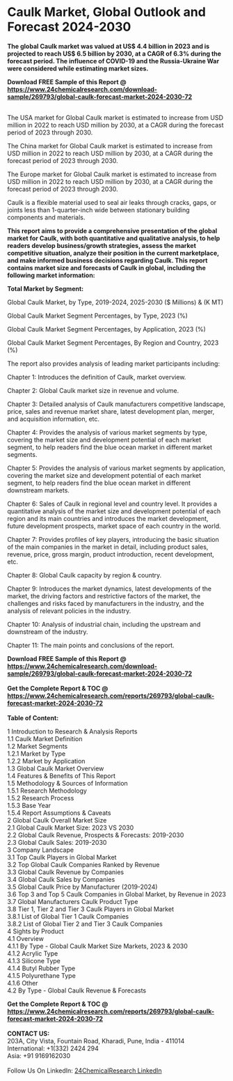 <h1>Caulk Market, Global Outlook and Forecast 2024-2030</h1><p><strong>The global Caulk market was valued at US$ 4.4 billion in 2023 and is projected to reach US$ 6.5 billion by 2030, at a CAGR of 6.3% during the forecast period. The influence of COVID-19 and the Russia-Ukraine War were considered while estimating market sizes.</strong></p><p>
</p><p></p><div><b>Download FREE Sample of this Report @ 
            <a href="https://www.24chemicalresearch.com/download-sample/269793/global-caulk-forecast-market-2024-2030-72">
            https://www.24chemicalresearch.com/download-sample/269793/global-caulk-forecast-market-2024-2030-72</a></b></div><br><p>
</p><p>
</p><p>The USA market for Global Caulk market is estimated to increase from USD million in 2022 to reach USD million by 2030, at a CAGR during the forecast period of 2023 through 2030.</p><p>
</p><p>The China market for Global Caulk market is estimated to increase from USD million in 2022 to reach USD million by 2030, at a CAGR during the forecast period of 2023 through 2030.</p><p>
</p><p>The Europe market for Global Caulk market is estimated to increase from USD million in 2022 to reach USD million by 2030, at a CAGR during the forecast period of 2023 through 2030.</p><p>
Caulk is a flexible material used to seal air leaks through cracks, gaps, or joints less than 1-quarter-inch wide between stationary building components and materials.</p><p>
<strong>This report aims to provide a comprehensive presentation of the global market for Caulk, with both quantitative and qualitative analysis, to help readers develop business/growth strategies, assess the market competitive situation, analyze their position in the current marketplace, and make informed business decisions regarding Caulk. This report contains market size and forecasts of Caulk in global, including the following market information:</strong></p><p>
</p><p>
<strong>Total Market by Segment:</strong></p><p>
Global Caulk Market, by Type, 2019-2024, 2025-2030 ($ Millions) &amp; (K MT)</p><p>
Global Caulk Market Segment Percentages, by Type, 2023 (%)</p><p>
</p><p>
Global Caulk Market Segment Percentages, by Application, 2023 (%)</p><p>
</p><p>
Global Caulk Market Segment Percentages, By Region and Country, 2023 (%)</p><p>
</p><p>
</p><p></p><p>
The report also provides analysis of leading market participants including:</p><p>
</p><p>
</p><p>
Chapter 1: Introduces the definition of Caulk, market overview.</p><p>
Chapter 2: Global Caulk market size in revenue and volume.</p><p>
Chapter 3: Detailed analysis of Caulk manufacturers competitive landscape, price, sales and revenue market share, latest development plan, merger, and acquisition information, etc.</p><p>
Chapter 4: Provides the analysis of various market segments by type, covering the market size and development potential of each market segment, to help readers find the blue ocean market in different market segments.</p><p>
Chapter 5: Provides the analysis of various market segments by application, covering the market size and development potential of each market segment, to help readers find the blue ocean market in different downstream markets.</p><p>
Chapter 6: Sales of Caulk in regional level and country level. It provides a quantitative analysis of the market size and development potential of each region and its main countries and introduces the market development, future development prospects, market space of each country in the world.</p><p>
Chapter 7: Provides profiles of key players, introducing the basic situation of the main companies in the market in detail, including product sales, revenue, price, gross margin, product introduction, recent development, etc.</p><p>
Chapter 8: Global Caulk capacity by region &amp; country.</p><p>
Chapter 9: Introduces the market dynamics, latest developments of the market, the driving factors and restrictive factors of the market, the challenges and risks faced by manufacturers in the industry, and the analysis of relevant policies in the industry.</p><p>
Chapter 10: Analysis of industrial chain, including the upstream and downstream of the industry.</p><p>
Chapter 11: The main points and conclusions of the report.</p><div><b>Download FREE Sample of this Report @ 
            <a href="https://www.24chemicalresearch.com/download-sample/269793/global-caulk-forecast-market-2024-2030-72">
            https://www.24chemicalresearch.com/download-sample/269793/global-caulk-forecast-market-2024-2030-72</a></b></div><br><div><b>Get the Complete Report & TOC @ 
            <a href="https://www.24chemicalresearch.com/reports/269793/global-caulk-forecast-market-2024-2030-72">
            https://www.24chemicalresearch.com/reports/269793/global-caulk-forecast-market-2024-2030-72</a></b></div><br>
            <b>Table of Content:</b><p>1 Introduction to Research & Analysis Reports<br />
    1.1 Caulk Market Definition<br />
    1.2 Market Segments<br />
        1.2.1 Market by Type<br />
        1.2.2 Market by Application<br />
    1.3 Global Caulk Market Overview<br />
    1.4 Features & Benefits of This Report<br />
    1.5 Methodology & Sources of Information<br />
        1.5.1 Research Methodology<br />
        1.5.2 Research Process<br />
        1.5.3 Base Year<br />
        1.5.4 Report Assumptions & Caveats<br />
2 Global Caulk Overall Market Size<br />
    2.1 Global Caulk Market Size: 2023 VS 2030<br />
    2.2 Global Caulk Revenue, Prospects & Forecasts: 2019-2030<br />
    2.3 Global Caulk Sales: 2019-2030<br />
3 Company Landscape<br />
    3.1 Top Caulk Players in Global Market<br />
    3.2 Top Global Caulk Companies Ranked by Revenue<br />
    3.3 Global Caulk Revenue by Companies<br />
    3.4 Global Caulk Sales by Companies<br />
    3.5 Global Caulk Price by Manufacturer (2019-2024)<br />
    3.6 Top 3 and Top 5 Caulk Companies in Global Market, by Revenue in 2023<br />
    3.7 Global Manufacturers Caulk Product Type<br />
    3.8 Tier 1, Tier 2 and Tier 3 Caulk Players in Global Market<br />
        3.8.1 List of Global Tier 1 Caulk Companies<br />
        3.8.2 List of Global Tier 2 and Tier 3 Caulk Companies<br />
4 Sights by Product<br />
    4.1 Overview<br />
        4.1.1 By Type - Global Caulk Market Size Markets, 2023 & 2030<br />
        4.1.2 Acrylic Type<br />
        4.1.3 Silicone Type<br />
        4.1.4 Butyl Rubber Type<br />
        4.1.5 Polyurethane Type<br />
        4.1.6 Other<br />
    4.2 By Type - Global Caulk Revenue & Forecasts<br />
 </p><div><b>Get the Complete Report & TOC @ 
            <a href="https://www.24chemicalresearch.com/reports/269793/global-caulk-forecast-market-2024-2030-72">
            https://www.24chemicalresearch.com/reports/269793/global-caulk-forecast-market-2024-2030-72</a></b></div><br><b>CONTACT US:</b><br>
            203A, City Vista, Fountain Road, Kharadi, Pune, India - 411014<br>
            International: +1(332) 2424 294<br>
            Asia: +91 9169162030 <br><br>
            Follow Us On LinkedIn: <a href="https://www.linkedin.com/company/24chemicalresearch/">24ChemicalResearch LinkedIn</a>